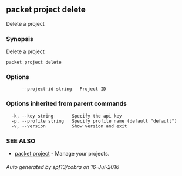 ## packet project delete

Delete a project

### Synopsis


Delete a project

```
packet project delete
```

### Options

```
      --project-id string   Project ID
```

### Options inherited from parent commands

```
  -k, --key string       Specify the api key
  -p, --profile string   Specify profile name (default "default")
  -v, --version          Show version and exit
```

### SEE ALSO
* [packet project](packet_project.md)	 - Manage your projects.

###### Auto generated by spf13/cobra on 16-Jul-2016
